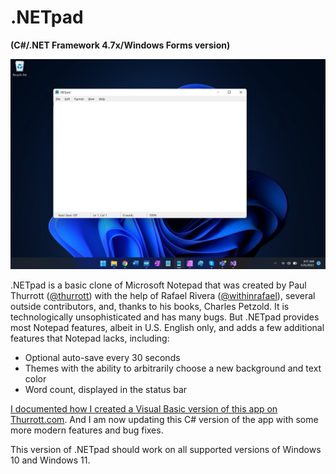 # .NETpad

**(C#/.NET Framework 4.7x/Windows Forms version)**

![.NETpad hero image](docs/screenshots/hero.jpg)

.NETpad is a basic clone of Microsoft Notepad that was created by Paul Thurrott ([@thurrott](https://www.twitter.com/thurrott)) with the help of Rafael Rivera ([@withinrafael](https://www.twitter.com/withinrafael)), several outside contributors, and, thanks to his books, Charles Petzold. It is technologically unsophisticated and has many bugs. But .NETpad provides most Notepad features, albeit in U.S. English only, and adds a few additional features that Notepad lacks, including:

- Optional auto-save every 30 seconds
- Themes with the ability to arbitrarily choose a new background and text color
- Word count, displayed in the status bar

[I documented how I created a Visual Basic version of this app on Thurrott.com](https://www.thurrott.com/tag/the-winforms-notepad-project). And I am now updating this C# version of the app with some more modern features and bug fixes. 

This version of .NETpad should work on all supported versions of Windows 10 and Windows 11.
